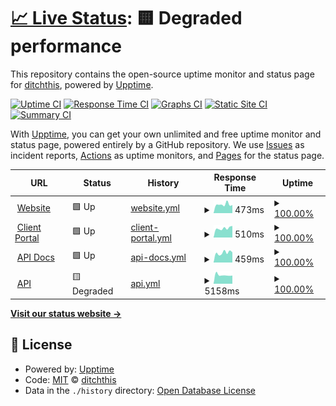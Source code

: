 # [📈 Live Status](https://ditchthis.github.io/upptime-monitoring): <!--live status--> **🟨 Degraded performance**

This repository contains the open-source uptime monitor and status page for [ditchthis](https://ditchthis.github.io/upptime-monitoring), powered by [Upptime](https://github.com/upptime/upptime).

[![Uptime CI](https://github.com/ditchthis/upptime-monitoring/workflows/Uptime%20CI/badge.svg)](https://github.com/ditchthis/upptime-monitoring/actions?query=workflow%3A%22Uptime+CI%22)
[![Response Time CI](https://github.com/ditchthis/upptime-monitoring/workflows/Response%20Time%20CI/badge.svg)](https://github.com/ditchthis/upptime-monitoring/actions?query=workflow%3A%22Response+Time+CI%22)
[![Graphs CI](https://github.com/ditchthis/upptime-monitoring/workflows/Graphs%20CI/badge.svg)](https://github.com/ditchthis/upptime-monitoring/actions?query=workflow%3A%22Graphs+CI%22)
[![Static Site CI](https://github.com/ditchthis/upptime-monitoring/workflows/Static%20Site%20CI/badge.svg)](https://github.com/ditchthis/upptime-monitoring/actions?query=workflow%3A%22Static+Site+CI%22)
[![Summary CI](https://github.com/ditchthis/upptime-monitoring/workflows/Summary%20CI/badge.svg)](https://github.com/ditchthis/upptime-monitoring/actions?query=workflow%3A%22Summary+CI%22)

With [Upptime](https://upptime.js.org), you can get your own unlimited and free uptime monitor and status page, powered entirely by a GitHub repository. We use [Issues](https://github.com/ditchthis/upptime-monitoring/issues) as incident reports, [Actions](https://github.com/ditchthis/upptime-monitoring/actions) as uptime monitors, and [Pages](https://ditchthis.github.io/upptime-monitoring) for the status page.

<!--start: status pages-->
<!-- This summary is generated by Upptime (https://github.com/upptime/upptime) -->
<!-- Do not edit this manually, your changes will be overwritten -->
<!-- prettier-ignore -->
| URL | Status | History | Response Time | Uptime |
| --- | ------ | ------- | ------------- | ------ |
| <img alt="" src="https://icons.duckduckgo.com/ip3/ditchcarbon.com.ico" height="13"> [Website](https://ditchcarbon.com/) | 🟩 Up | [website.yml](https://github.com/ditchthis/upptime-monitoring/commits/HEAD/history/website.yml) | <details><summary><img alt="Response time graph" src="./graphs/website/response-time-week.png" height="20"> 473ms</summary><br><a href="https://ditchthis.github.io/upptime-monitoring/history/website"><img alt="Response time 546" src="https://img.shields.io/endpoint?url=https%3A%2F%2Fraw.githubusercontent.com%2Fditchthis%2Fupptime-monitoring%2FHEAD%2Fapi%2Fwebsite%2Fresponse-time.json"></a><br><a href="https://ditchthis.github.io/upptime-monitoring/history/website"><img alt="24-hour response time 459" src="https://img.shields.io/endpoint?url=https%3A%2F%2Fraw.githubusercontent.com%2Fditchthis%2Fupptime-monitoring%2FHEAD%2Fapi%2Fwebsite%2Fresponse-time-day.json"></a><br><a href="https://ditchthis.github.io/upptime-monitoring/history/website"><img alt="7-day response time 473" src="https://img.shields.io/endpoint?url=https%3A%2F%2Fraw.githubusercontent.com%2Fditchthis%2Fupptime-monitoring%2FHEAD%2Fapi%2Fwebsite%2Fresponse-time-week.json"></a><br><a href="https://ditchthis.github.io/upptime-monitoring/history/website"><img alt="30-day response time 537" src="https://img.shields.io/endpoint?url=https%3A%2F%2Fraw.githubusercontent.com%2Fditchthis%2Fupptime-monitoring%2FHEAD%2Fapi%2Fwebsite%2Fresponse-time-month.json"></a><br><a href="https://ditchthis.github.io/upptime-monitoring/history/website"><img alt="1-year response time 546" src="https://img.shields.io/endpoint?url=https%3A%2F%2Fraw.githubusercontent.com%2Fditchthis%2Fupptime-monitoring%2FHEAD%2Fapi%2Fwebsite%2Fresponse-time-year.json"></a></details> | <details><summary><a href="https://ditchthis.github.io/upptime-monitoring/history/website">100.00%</a></summary><a href="https://ditchthis.github.io/upptime-monitoring/history/website"><img alt="All-time uptime 100.00%" src="https://img.shields.io/endpoint?url=https%3A%2F%2Fraw.githubusercontent.com%2Fditchthis%2Fupptime-monitoring%2FHEAD%2Fapi%2Fwebsite%2Fuptime.json"></a><br><a href="https://ditchthis.github.io/upptime-monitoring/history/website"><img alt="24-hour uptime 100.00%" src="https://img.shields.io/endpoint?url=https%3A%2F%2Fraw.githubusercontent.com%2Fditchthis%2Fupptime-monitoring%2FHEAD%2Fapi%2Fwebsite%2Fuptime-day.json"></a><br><a href="https://ditchthis.github.io/upptime-monitoring/history/website"><img alt="7-day uptime 100.00%" src="https://img.shields.io/endpoint?url=https%3A%2F%2Fraw.githubusercontent.com%2Fditchthis%2Fupptime-monitoring%2FHEAD%2Fapi%2Fwebsite%2Fuptime-week.json"></a><br><a href="https://ditchthis.github.io/upptime-monitoring/history/website"><img alt="30-day uptime 100.00%" src="https://img.shields.io/endpoint?url=https%3A%2F%2Fraw.githubusercontent.com%2Fditchthis%2Fupptime-monitoring%2FHEAD%2Fapi%2Fwebsite%2Fuptime-month.json"></a><br><a href="https://ditchthis.github.io/upptime-monitoring/history/website"><img alt="1-year uptime 100.00%" src="https://img.shields.io/endpoint?url=https%3A%2F%2Fraw.githubusercontent.com%2Fditchthis%2Fupptime-monitoring%2FHEAD%2Fapi%2Fwebsite%2Fuptime-year.json"></a></details>
| <img alt="" src="https://icons.duckduckgo.com/ip3/portal.ditchcarbon.com.ico" height="13"> [Client Portal](https://portal.ditchcarbon.com/) | 🟩 Up | [client-portal.yml](https://github.com/ditchthis/upptime-monitoring/commits/HEAD/history/client-portal.yml) | <details><summary><img alt="Response time graph" src="./graphs/client-portal/response-time-week.png" height="20"> 510ms</summary><br><a href="https://ditchthis.github.io/upptime-monitoring/history/client-portal"><img alt="Response time 635" src="https://img.shields.io/endpoint?url=https%3A%2F%2Fraw.githubusercontent.com%2Fditchthis%2Fupptime-monitoring%2FHEAD%2Fapi%2Fclient-portal%2Fresponse-time.json"></a><br><a href="https://ditchthis.github.io/upptime-monitoring/history/client-portal"><img alt="24-hour response time 482" src="https://img.shields.io/endpoint?url=https%3A%2F%2Fraw.githubusercontent.com%2Fditchthis%2Fupptime-monitoring%2FHEAD%2Fapi%2Fclient-portal%2Fresponse-time-day.json"></a><br><a href="https://ditchthis.github.io/upptime-monitoring/history/client-portal"><img alt="7-day response time 510" src="https://img.shields.io/endpoint?url=https%3A%2F%2Fraw.githubusercontent.com%2Fditchthis%2Fupptime-monitoring%2FHEAD%2Fapi%2Fclient-portal%2Fresponse-time-week.json"></a><br><a href="https://ditchthis.github.io/upptime-monitoring/history/client-portal"><img alt="30-day response time 525" src="https://img.shields.io/endpoint?url=https%3A%2F%2Fraw.githubusercontent.com%2Fditchthis%2Fupptime-monitoring%2FHEAD%2Fapi%2Fclient-portal%2Fresponse-time-month.json"></a><br><a href="https://ditchthis.github.io/upptime-monitoring/history/client-portal"><img alt="1-year response time 635" src="https://img.shields.io/endpoint?url=https%3A%2F%2Fraw.githubusercontent.com%2Fditchthis%2Fupptime-monitoring%2FHEAD%2Fapi%2Fclient-portal%2Fresponse-time-year.json"></a></details> | <details><summary><a href="https://ditchthis.github.io/upptime-monitoring/history/client-portal">100.00%</a></summary><a href="https://ditchthis.github.io/upptime-monitoring/history/client-portal"><img alt="All-time uptime 100.00%" src="https://img.shields.io/endpoint?url=https%3A%2F%2Fraw.githubusercontent.com%2Fditchthis%2Fupptime-monitoring%2FHEAD%2Fapi%2Fclient-portal%2Fuptime.json"></a><br><a href="https://ditchthis.github.io/upptime-monitoring/history/client-portal"><img alt="24-hour uptime 100.00%" src="https://img.shields.io/endpoint?url=https%3A%2F%2Fraw.githubusercontent.com%2Fditchthis%2Fupptime-monitoring%2FHEAD%2Fapi%2Fclient-portal%2Fuptime-day.json"></a><br><a href="https://ditchthis.github.io/upptime-monitoring/history/client-portal"><img alt="7-day uptime 100.00%" src="https://img.shields.io/endpoint?url=https%3A%2F%2Fraw.githubusercontent.com%2Fditchthis%2Fupptime-monitoring%2FHEAD%2Fapi%2Fclient-portal%2Fuptime-week.json"></a><br><a href="https://ditchthis.github.io/upptime-monitoring/history/client-portal"><img alt="30-day uptime 100.00%" src="https://img.shields.io/endpoint?url=https%3A%2F%2Fraw.githubusercontent.com%2Fditchthis%2Fupptime-monitoring%2FHEAD%2Fapi%2Fclient-portal%2Fuptime-month.json"></a><br><a href="https://ditchthis.github.io/upptime-monitoring/history/client-portal"><img alt="1-year uptime 100.00%" src="https://img.shields.io/endpoint?url=https%3A%2F%2Fraw.githubusercontent.com%2Fditchthis%2Fupptime-monitoring%2FHEAD%2Fapi%2Fclient-portal%2Fuptime-year.json"></a></details>
| <img alt="" src="https://icons.duckduckgo.com/ip3/docs.ditchcarbon.com.ico" height="13"> [API Docs](https://docs.ditchcarbon.com/) | 🟩 Up | [api-docs.yml](https://github.com/ditchthis/upptime-monitoring/commits/HEAD/history/api-docs.yml) | <details><summary><img alt="Response time graph" src="./graphs/api-docs/response-time-week.png" height="20"> 459ms</summary><br><a href="https://ditchthis.github.io/upptime-monitoring/history/api-docs"><img alt="Response time 624" src="https://img.shields.io/endpoint?url=https%3A%2F%2Fraw.githubusercontent.com%2Fditchthis%2Fupptime-monitoring%2FHEAD%2Fapi%2Fapi-docs%2Fresponse-time.json"></a><br><a href="https://ditchthis.github.io/upptime-monitoring/history/api-docs"><img alt="24-hour response time 444" src="https://img.shields.io/endpoint?url=https%3A%2F%2Fraw.githubusercontent.com%2Fditchthis%2Fupptime-monitoring%2FHEAD%2Fapi%2Fapi-docs%2Fresponse-time-day.json"></a><br><a href="https://ditchthis.github.io/upptime-monitoring/history/api-docs"><img alt="7-day response time 459" src="https://img.shields.io/endpoint?url=https%3A%2F%2Fraw.githubusercontent.com%2Fditchthis%2Fupptime-monitoring%2FHEAD%2Fapi%2Fapi-docs%2Fresponse-time-week.json"></a><br><a href="https://ditchthis.github.io/upptime-monitoring/history/api-docs"><img alt="30-day response time 486" src="https://img.shields.io/endpoint?url=https%3A%2F%2Fraw.githubusercontent.com%2Fditchthis%2Fupptime-monitoring%2FHEAD%2Fapi%2Fapi-docs%2Fresponse-time-month.json"></a><br><a href="https://ditchthis.github.io/upptime-monitoring/history/api-docs"><img alt="1-year response time 624" src="https://img.shields.io/endpoint?url=https%3A%2F%2Fraw.githubusercontent.com%2Fditchthis%2Fupptime-monitoring%2FHEAD%2Fapi%2Fapi-docs%2Fresponse-time-year.json"></a></details> | <details><summary><a href="https://ditchthis.github.io/upptime-monitoring/history/api-docs">100.00%</a></summary><a href="https://ditchthis.github.io/upptime-monitoring/history/api-docs"><img alt="All-time uptime 100.00%" src="https://img.shields.io/endpoint?url=https%3A%2F%2Fraw.githubusercontent.com%2Fditchthis%2Fupptime-monitoring%2FHEAD%2Fapi%2Fapi-docs%2Fuptime.json"></a><br><a href="https://ditchthis.github.io/upptime-monitoring/history/api-docs"><img alt="24-hour uptime 100.00%" src="https://img.shields.io/endpoint?url=https%3A%2F%2Fraw.githubusercontent.com%2Fditchthis%2Fupptime-monitoring%2FHEAD%2Fapi%2Fapi-docs%2Fuptime-day.json"></a><br><a href="https://ditchthis.github.io/upptime-monitoring/history/api-docs"><img alt="7-day uptime 100.00%" src="https://img.shields.io/endpoint?url=https%3A%2F%2Fraw.githubusercontent.com%2Fditchthis%2Fupptime-monitoring%2FHEAD%2Fapi%2Fapi-docs%2Fuptime-week.json"></a><br><a href="https://ditchthis.github.io/upptime-monitoring/history/api-docs"><img alt="30-day uptime 100.00%" src="https://img.shields.io/endpoint?url=https%3A%2F%2Fraw.githubusercontent.com%2Fditchthis%2Fupptime-monitoring%2FHEAD%2Fapi%2Fapi-docs%2Fuptime-month.json"></a><br><a href="https://ditchthis.github.io/upptime-monitoring/history/api-docs"><img alt="1-year uptime 100.00%" src="https://img.shields.io/endpoint?url=https%3A%2F%2Fraw.githubusercontent.com%2Fditchthis%2Fupptime-monitoring%2FHEAD%2Fapi%2Fapi-docs%2Fuptime-year.json"></a></details>
| <img alt="" src="https://icons.duckduckgo.com/ip3/api.ditchcarbon.com.ico" height="13"> [API](https://api.ditchcarbon.com/organizations/227765) | 🟨 Degraded | [api.yml](https://github.com/ditchthis/upptime-monitoring/commits/HEAD/history/api.yml) | <details><summary><img alt="Response time graph" src="./graphs/api/response-time-week.png" height="20"> 5158ms</summary><br><a href="https://ditchthis.github.io/upptime-monitoring/history/api"><img alt="Response time 3644" src="https://img.shields.io/endpoint?url=https%3A%2F%2Fraw.githubusercontent.com%2Fditchthis%2Fupptime-monitoring%2FHEAD%2Fapi%2Fapi%2Fresponse-time.json"></a><br><a href="https://ditchthis.github.io/upptime-monitoring/history/api"><img alt="24-hour response time 5492" src="https://img.shields.io/endpoint?url=https%3A%2F%2Fraw.githubusercontent.com%2Fditchthis%2Fupptime-monitoring%2FHEAD%2Fapi%2Fapi%2Fresponse-time-day.json"></a><br><a href="https://ditchthis.github.io/upptime-monitoring/history/api"><img alt="7-day response time 5158" src="https://img.shields.io/endpoint?url=https%3A%2F%2Fraw.githubusercontent.com%2Fditchthis%2Fupptime-monitoring%2FHEAD%2Fapi%2Fapi%2Fresponse-time-week.json"></a><br><a href="https://ditchthis.github.io/upptime-monitoring/history/api"><img alt="30-day response time 4609" src="https://img.shields.io/endpoint?url=https%3A%2F%2Fraw.githubusercontent.com%2Fditchthis%2Fupptime-monitoring%2FHEAD%2Fapi%2Fapi%2Fresponse-time-month.json"></a><br><a href="https://ditchthis.github.io/upptime-monitoring/history/api"><img alt="1-year response time 3644" src="https://img.shields.io/endpoint?url=https%3A%2F%2Fraw.githubusercontent.com%2Fditchthis%2Fupptime-monitoring%2FHEAD%2Fapi%2Fapi%2Fresponse-time-year.json"></a></details> | <details><summary><a href="https://ditchthis.github.io/upptime-monitoring/history/api">100.00%</a></summary><a href="https://ditchthis.github.io/upptime-monitoring/history/api"><img alt="All-time uptime 100.00%" src="https://img.shields.io/endpoint?url=https%3A%2F%2Fraw.githubusercontent.com%2Fditchthis%2Fupptime-monitoring%2FHEAD%2Fapi%2Fapi%2Fuptime.json"></a><br><a href="https://ditchthis.github.io/upptime-monitoring/history/api"><img alt="24-hour uptime 100.00%" src="https://img.shields.io/endpoint?url=https%3A%2F%2Fraw.githubusercontent.com%2Fditchthis%2Fupptime-monitoring%2FHEAD%2Fapi%2Fapi%2Fuptime-day.json"></a><br><a href="https://ditchthis.github.io/upptime-monitoring/history/api"><img alt="7-day uptime 100.00%" src="https://img.shields.io/endpoint?url=https%3A%2F%2Fraw.githubusercontent.com%2Fditchthis%2Fupptime-monitoring%2FHEAD%2Fapi%2Fapi%2Fuptime-week.json"></a><br><a href="https://ditchthis.github.io/upptime-monitoring/history/api"><img alt="30-day uptime 100.00%" src="https://img.shields.io/endpoint?url=https%3A%2F%2Fraw.githubusercontent.com%2Fditchthis%2Fupptime-monitoring%2FHEAD%2Fapi%2Fapi%2Fuptime-month.json"></a><br><a href="https://ditchthis.github.io/upptime-monitoring/history/api"><img alt="1-year uptime 100.00%" src="https://img.shields.io/endpoint?url=https%3A%2F%2Fraw.githubusercontent.com%2Fditchthis%2Fupptime-monitoring%2FHEAD%2Fapi%2Fapi%2Fuptime-year.json"></a></details>

<!--end: status pages-->

[**Visit our status website →**](https://ditchthis.github.io/upptime-monitoring)

## 📄 License

- Powered by: [Upptime](https://github.com/upptime/upptime)
- Code: [MIT](./LICENSE) © [ditchthis](https://ditchthis.github.io/upptime-monitoring)
- Data in the `./history` directory: [Open Database License](https://opendatacommons.org/licenses/odbl/1-0/)
